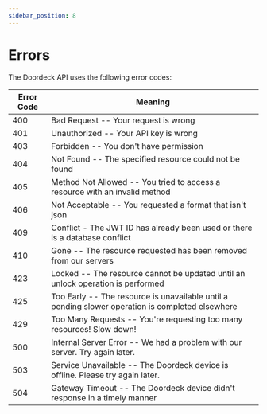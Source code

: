```yaml
---
sidebar_position: 8
---
```


# Errors

The Doordeck API uses the following error codes:

Error Code | Meaning
---------- | -------
400 | Bad Request -- Your request is wrong
401 | Unauthorized -- Your API key is wrong
403 | Forbidden -- You don't have permission
404 | Not Found -- The specified resource could not be found
405 | Method Not Allowed -- You tried to access a resource with an invalid method
406 | Not Acceptable -- You requested a format that isn't json
409 | Conflict - The JWT ID has already been used or there is a database conflict
410 | Gone -- The resource requested has been removed from our servers
423 | Locked -- The resource cannot be updated until an unlock operation is performed
425 | Too Early -- The resource is unavailable until a pending slower operation is completed elsewhere 
429 | Too Many Requests -- You're requesting too many resources! Slow down!
500 | Internal Server Error -- We had a problem with our server. Try again later.
503 | Service Unavailable -- The Doordeck device is offline. Please try again later.
504 | Gateway Timeout -- The Doordeck device didn't response in a timely manner